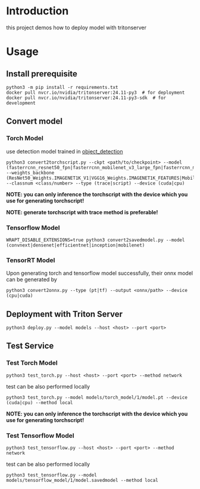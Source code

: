 # Introduction

this project demos how to deploy model with tritonserver

# Usage

## Install prerequisite

```shell
python3 -m pip install -r requirements.txt
docker pull nvcr.io/nvidia/tritonserver:24.11-py3  # for deployment
docker pull nvcr.io/nvidia/tritonserver:24.11-py3-sdk  # for development
```

## Convert model

### Torch Model

use detection model trained in [object_detection](../object_detection)

```shell
python3 convert2torchscript.py --ckpt <path/to/checkpoint> --model (fasterrcnn_resnet50_fpn|fasterrcnn_mobilenet_v3_large_fpn|fasterrcnn_mobilenet_v3_large_320_fpn|fcos_resnet50_fpn|retinanet_resnet50_fpn|ssd300_vgg16|ssdlite320_mobilenet_v3_large|maskrcnn_resnet50_fpn|keypointrcnn_resnet50_fpn) --weights_backbone (ResNet50_Weights.IMAGENET1K_V1|VGG16_Weights.IMAGENET1K_FEATURES|MobileNet_V3_Large_Weights.IMAGENET1K_V1) --classnum <class/number> --type (trace|script) --device (cuda|cpu)
```

**NOTE: you can only inference the torchscript with the device which you use for generating torchscript!**

**NOTE: generate torchscript with trace method is preferable!**

### Tensorflow Model

```shell
WRAPT_DISABLE_EXTENSIONS=true python3 convert2savedmodel.py --model (convnext|densenet|efficientnet|inception|mobilenet)
```

### TensorRT Model

Upon generating torch and tensorflow model successfully, their onnx model can be generated by

```shell
python3 convert2onnx.py --type (pt|tf) --output <onnx/path> --device (cpu|cuda)
```

## Deployment with Triton Server

```shell
python3 deploy.py --model models --host <host> --port <port>
```

## Test Service

### Test Torch Model

```shell
python3 test_torch.py --host <host> --port <port> --method network
```

test can be also performed locally

```shell
python3 test_torch.py --model models/torch_model/1/model.pt --device (cuda|cpu) --method local
```

**NOTE: you can only inference the torchscript with the device which you use for generating torchscript!**

### Test Tensorflow Model

```shell
python3 test_tensorflow.py --host <host> --port <port> --method network
```

test can be also performed locally

```shell
python3 test_tensorflow.py --model models/tensorflow_model/1/model.savedmodel --method local
```
